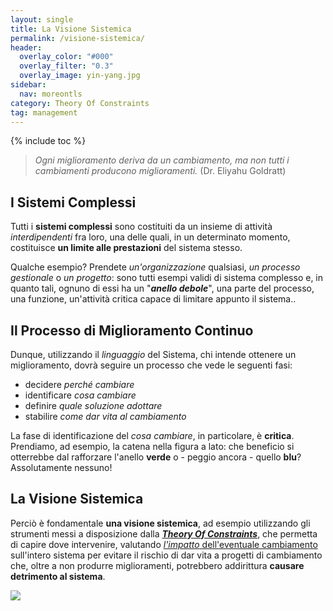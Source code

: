 ```yaml
---
layout: single
title: La Visione Sistemica
permalink: /visione-sistemica/
header:
  overlay_color: "#000"
  overlay_filter: "0.3"
  overlay_image: yin-yang.jpg
sidebar: 
  nav: moreontls
category: Theory Of Constraints
tag: management
---
```


{% include toc %}

>*Ogni miglioramento deriva da un cambiamento, ma non tutti i cambiamenti producono miglioramenti.*
> (Dr. Eliyahu Goldratt)

## I Sistemi Complessi
Tutti i **sistemi complessi** sono costituiti da un insieme di attività *interdipendenti* fra loro, una delle quali, in un determinato momento, costituisce **un limite alle prestazioni** del sistema stesso. 

Qualche esempio? Prendete *un'organizzazione* qualsiasi, *un processo gestionale* o *un progetto*: sono tutti esempi validi di sistema complesso e, in quanto tali, ognuno di essi ha un "***anello debole***", una parte del processo, una funzione, un'attività critica capace di limitare appunto il sistema..

## Il Processo di Miglioramento Continuo
Dunque, utilizzando il *linguaggio* del Sistema, chi intende ottenere un miglioramento, dovrà seguire un processo che vede le seguenti fasi:

- decidere *perché cambiare*
- identificare *cosa cambiare*
- definire *quale soluzione adottare*
- stabilire *come dar vita al cambiamento*

La fase di identificazione del *cosa cambiare*, in particolare, è **critica**. Prendiamo, ad esempio, la catena nella figura a lato: che beneficio si otterrebbe dal rafforzare l'anello **verde** o - peggio ancora - quello **blu**? Assolutamente nessuno! 

## La Visione Sistemica
Perciò è fondamentale **una visione sistemica**, ad esempio utilizzando gli strumenti messi a disposizione dalla [***Theory Of Constraints***](http://www.tocico.org/?page=toc), che permetta di capire dove intervenire, valutando [*l'impatto* dell'eventuale  cambiamento](il-throughput-accounting) sull'intero sistema per evitare il rischio di dar vita a progetti di cambiamento che, oltre a non produrre miglioramenti, potrebbero addirittura **causare detrimento al sistema**. 

![]({{relative}}/images/system-as-a-chain.jpg)

